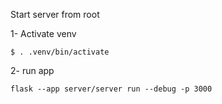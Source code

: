 Start server from root

1- Activate venv
```
$ . .venv/bin/activate
```

2- run app
```
flask --app server/server run --debug -p 3000
```
